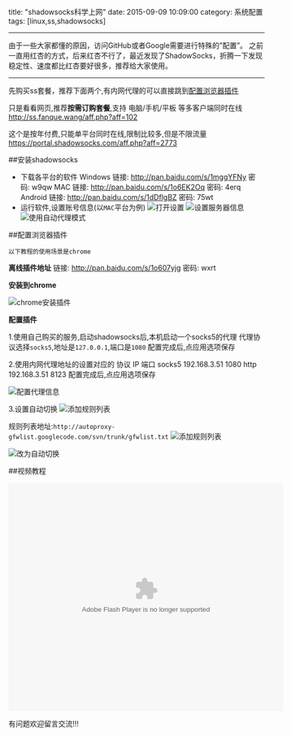 title: "shadowsocks科学上网"
date: 2015-09-09 10:09:00
category: 系统配置
tags: [linux,ss,shadowsocks]

---

由于一些大家都懂的原因，访问GitHub或者Google需要进行特殊的”配置”。
之前一直用红杏的方式，后来红杏不行了，最近发现了ShadowSocks，折腾一下发现稳定性、速度都比红杏要好很多，推荐给大家使用。

---

先购买ss套餐，推荐下面两个,有内网代理的可以直接跳到[配置浏览器插件](#配置浏览器插件)

只是看看网页,推荐**按需订购套餐**,支持 电脑/手机/平板 等多客户端同时在线
http://ss.fanque.wang/aff.php?aff=102

这个是按年付费,只能单平台同时在线,限制比较多,但是不限流量
https://portal.shadowsocks.com/aff.php?aff=2773


##安装shadowsocks

- 下载各平台的软件
    Windows 链接: http://pan.baidu.com/s/1mggYFNy 密码: w9qw
    MAC 链接: http://pan.baidu.com/s/1o6EK2Oq 密码: 4erq
    Android 链接: http://pan.baidu.com/s/1dDflgBZ 密码: 75wt
- 运行软件,设置账号信息(以`MAC`平台为例)
    ![打开设置](/images/ss/01.png)
    ![设置服务器信息](/images/ss/03.png)
    ![使用自动代理模式](/images/ss/02.png)

##配置浏览器插件

`以下教程的使用场景是chrome`

**离线插件地址**
链接: http://pan.baidu.com/s/1o607yjg 密码: wxrt

**安装到chrome**

![chrome安装插件](/images/ss/04.png)

**配置插件**

1.使用自己购买的服务,启动shadowsocks后,本机启动一个socks5的代理
代理协议选择`socks5`,地址是`127.0.0.1`,端口是`1080`
配置完成后,点应用选项保存

2.使用内网代理地址的设置对应的 协议 IP 端口
socks5 192.168.3.51 1080
http 192.168.3.51 8123
配置完成后,点应用选项保存

![配置代理信息](/images/ss/05.png)

3.设置自动切换
![添加规则列表](/images/ss/06.png)


规则列表地址:`http://autoproxy-gfwlist.googlecode.com/svn/trunk/gfwlist.txt`
![添加规则列表](/images/ss/07.png)


![改为自动切换](/images/ss/08.png)


##视频教程

<object width='541' height='450'><param name='allowFullScreen' value='true'><param name='movie' value='http://i7.imgs.letv.com/player/swfPlayer.swf?autoPlay=0&id=23744815'/><embed src='http://i7.imgs.letv.com/player/swfPlayer.swf?autoPlay=0&id=23744815' width='541' height='450' allowFullScreen='true' type='application/x-shockwave-flash'/></object>

有问题欢迎留言交流!!!